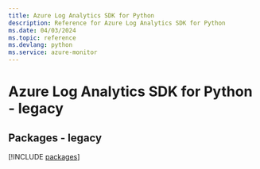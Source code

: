 ```yaml
---
title: Azure Log Analytics SDK for Python
description: Reference for Azure Log Analytics SDK for Python
ms.date: 04/03/2024
ms.topic: reference
ms.devlang: python
ms.service: azure-monitor
---
```

# Azure Log Analytics SDK for Python - legacy
## Packages - legacy
[!INCLUDE [packages](log-analytics-index.md)]